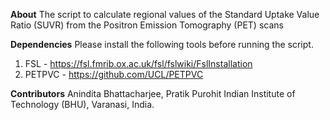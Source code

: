 **About**
The script to calculate regional values of the Standard Uptake Value Ratio (SUVR) from the Positron Emission Tomography (PET) scans 

**Dependencies**
Please install the following tools before running the script.
1. FSL - https://fsl.fmrib.ox.ac.uk/fsl/fslwiki/FslInstallation
2. PETPVC - https://github.com/UCL/PETPVC


**Contributors**
Anindita Bhattacharjee, Pratik Purohit
Indian Institute of Technology (BHU), Varanasi, India.
